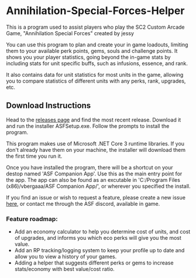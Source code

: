 # Annihilation-Special-Forces-Helper
This is a program used to assist players who play the SC2 Custom Arcade Game, "Annihilation Special Forces" created by <Cruxis>jessy

You can use this program to plan and create your in game loadouts, limiting them to your available perk points, gems, souls and challenge points. It shows you your player statistics, going beyond the in-game stats by including stats for unit specific buffs, such as infusions, essence, and rank.

It also contains data for unit statistics for most units in the game, allowing you to compare statistics of different units with any perks, rank, upgrades, etc. 

## Download Instructions
Head to the [releases page](https://github.com/vbergaaa/Annihilation-Special-Forces-Helper/releases) and find the most recent release.
Download it and run the installer ASFSetup.exe. Follow the prompts to install the program.

This program makes use of Microsoft .NET Core 3 runtime libraries. If you don't already have them on your machine, the installer will download them the first time you run it.

Once you have installed the program, there will be a shortcut on your destop named 'ASF Companion App'. Use this as the main entry point for the app.
The app can also be found as an excutable in 'C:/Program Files (x86)/vbergaaa/ASF Companion App/', or wherever you specified the install.

If you find an issue or wish to request a feature, please create a new issue [here](https://github.com/vbergaaa/Annihilation-Special-Forces-Helper/issues), or contact me through the ASF discord, available in game.

### Feature roadmap:
- Add an economy calculator to help you determine cost of units, and cost of upgrades, and informs you which eco perks will give you the most value.
- Add an RP tracking/logging system to keep your profile up to date and allow you to view a history of your games.
- Adding a helper that suggests different perks or gems to increase stats/economy with best value/cost ratio.

